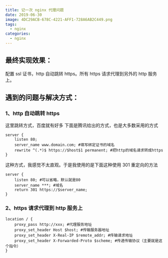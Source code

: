 ```yaml
---
title: 记一次 nginx 代理问题
date: 2019-06-30
image: 4DC29ACB-678C-4221-AFF1-728A6AB2C449.png
tags:
  - nginx
categories:
  - nginx
---
```


## 最终实现效果：

配置 ssl 证书，http 自动跳转 https。所有 https 请求代理到另外的 http 服务上。

## 遇到的问题与解决方式：

### 1、http 自动跳转 https

这里跳转方式，百度就有好多
下面是腾讯给出的方式，也是大多数采用的方式

```
server {
    listen 80;
    server_name www.domain.com; #填写绑定证书的域名
    rewrite ^(.*)$ https://$host$1 permanent; #把http的域名请求转成https
}
```

这种方式，我感觉不太直观。于是我使用的是下面这种使用 301 重定向的方法

```
server {
    listen 80; #可以省略，默认就是80
    server_name ***; #域名
    return 301 https://$server_name;
}
```

### 2、https 请求代理到 http 服务上

```
location / {
    proxy_pass http://xxx; #代理服务地址
    proxy_set_header Host $host; #传输服务器地址
    proxy_set_header X-Real-IP $remote_addr; #传输请求地址
    proxy_set_header X-Forwarded-Proto $scheme; #传递传输协议（主要就是这个指令）
}
```
